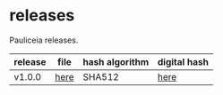 # releases

Pauliceia releases.

| release | file                                                 | hash algorithm | digital hash                       |
|---------|------------------------------------------------------|----------------|------------------------------------|
| v1.0.0  | [here](releases/v1.0.0/pauliceia-project-v1.0.0.zip) | SHA512         | [here](releases/v1.0.0/SHA512SUMS) |
